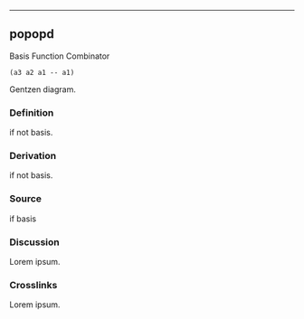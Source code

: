 ------------------------------------------------------------------------

## popopd

Basis Function Combinator

    (a3 a2 a1 -- a1)

Gentzen diagram.

### Definition

if not basis.

### Derivation

if not basis.

### Source

if basis

### Discussion

Lorem ipsum.

### Crosslinks

Lorem ipsum.
